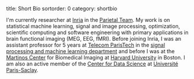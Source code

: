 title: Short Bio
sortorder: 0
category: shortbio

I'm currently researcher at [Inria](http://www.inria.fr) in the [Parietal Team](http://parietal.saclay.inria.fr/). My work is on statistical machine learning, signal and image processing, optimization, scientific computing and software engineering with primary applications in brain functional imaging (MEG, EEG, fMRI). Before joining Inria, I was an assistant professor for 5 years at [Telecom ParisTech](http://telecom-paristech.fr) in the [signal processing and machine learning department](http://www.tsi.telecom-paristech.fr/) and before I was at the [Martinos Center](http://www.nmr.mgh.harvard.edu/martinos/flashHome.php) for Biomedical Imaging at [Harvard University](http://www.harvard.edu/) in Boston. I am also an active member of the [Center for Data Science](http://www.datascience-paris-saclay.fr/) at [Université Paris-Saclay](https://www.universite-paris-saclay.fr/).
